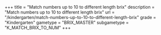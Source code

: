 +++
title = "Match numbers up to 10 to different length brix"
description = "Match numbers up to 10 to different length brix"
url = "/kindergarten/match-numbers-up-to-10-to-different-length-brix"
grade = "Kindergarten"
gametype = "BRIX_MASTER"
subgametype = "K_MATCH_BRIX_TO_NUM"
+++